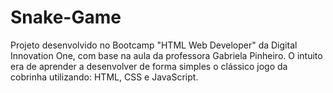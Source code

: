 # Snake-Game
Projeto desenvolvido no Bootcamp "HTML Web Developer" da Digital Innovation One, com base na aula da professora Gabriela Pinheiro.   O intuito era de aprender a desenvolver de forma simples o clássico jogo da cobrinha utilizando: HTML, CSS e  JavaScript.

